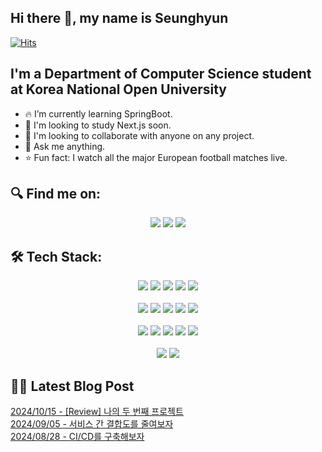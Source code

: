 

## Hi there 👋, my name is Seunghyun

[![Hits](https://hits.seeyoufarm.com/api/count/incr/badge.svg?url=https%3A%2F%2Fgithub.com%2FimseunghyunK&count_bg=%23CEB0BB&title_bg=%23555555&icon=&icon_color=%23E7E7E7&title=hits&edge_flat=false)](https://hits.seeyoufarm.com)

## I'm a Department of Computer Science student at Korea National Open University

- 🔥 I’m currently learning SpringBoot.
- 🌱 I'm looking to study Next.js soon.
- 👥 I'm looking to collaborate with anyone on any project.
- 💬 Ask me anything.
- ⭐️ Fun fact: I watch all the major European football matches live.

## 🔍 Find me on:

<p align="center">
  <a href="https://kmseunh.github.io/"><img src="https://img.shields.io/badge/Tech Blog-000000?style=for-the-badge&logo=GitHub&logoColor=white&link=https://kmseunh.github.io/"/></a>
  <a href="mailto:tmdgus8779@gmail.com"><img src="https://img.shields.io/badge/Gmail-d14836?style=for-the-badge&logo=Gmail&logoColor=white&link=mailto:tmdgus8779@gmail.com"/></a>
  <a href="https://www.linkedin.com/in/seunghyun-kim-250b562a6/"><img src="https://img.shields.io/badge/LinkedIn-0A66C2?style=for-the-badge&logo=Linkedin&logoColor=white&link=https://www.linkedin.com/in/seunghyun-kim-250b562a6/"/></a>
</p>

## 🛠️ Tech Stack:

<div align="center">
  <img src="https://img.shields.io/badge/html5-E34F26?style=for-the-badge&logo=html5&logoColor=white">
  <img src="https://img.shields.io/badge/css3-1572B6?style=for-the-badge&logo=css3&logoColor=white">
  <img src="https://img.shields.io/badge/bootstrap-7952B3?style=for-the-badge&logo=bootstrap&logoColor=white">
  <img src="https://img.shields.io/badge/JavaScript-F7DF1E?style=for-the-badge&logo=JavaScript&logoColor=white">
  <img src="https://img.shields.io/badge/jquery-0769AD?style=for-the-badge&logo=jquery&logoColor=white">
</div>
&nbsp;
<div align="center">
  <img src="https://img.shields.io/badge/Python-3776AB?style=for-the-badge&logo=Python&logoColor=white">
  <img src="https://img.shields.io/badge/Flask-000000?style=for-the-badge&logo=Flask&logoColor=white">
  <img src="https://img.shields.io/badge/Java-007396?style=for-the-badge&logo=openjdk&logoColor=white">
  <img src="https://img.shields.io/badge/spring-6DB33F?style=for-the-badge&logo=spring&logoColor=white">
  <img src="https://img.shields.io/badge/MariaDB-003545?style=for-the-badge&logo=MariaDB&logoColor=white">
</div>
&nbsp;
<div align="center">
  <img src="https://img.shields.io/badge/dbeaver-382923?style=for-the-badge&logo=dbeaver&logoColor=white">
  <img src="https://img.shields.io/badge/git-F05032?style=for-the-badge&logo=git&logoColor=white">
  <img src="https://img.shields.io/badge/GitHub-181717?style=for-the-badge&logo=GitHub&logoColor=white">
  <img src="https://img.shields.io/badge/Vim-019733?style=for-the-badge&logo=Vim&logoColor=white">
  <img src="https://img.shields.io/badge/Visual Studio Code-007ACC?style=for-the-badge&logo=Visual Studio Code&logoColor=white">
</div>
&nbsp;
<div align="center">
  <img src="https://img.shields.io/badge/macos-000000?style=for-the-badge&logo=macos&logoColor=white">
  <img src="https://img.shields.io/badge/Ubuntu-E95420?style=for-the-badge&logo=Ubuntu&logoColor=white">
</div>

## ✍🏻 Latest Blog Post

[2024/10/15 - [Review] 나의 두 번째 프로젝트](https://kmseunh.github.io/post/2024-10-15-second-project-review/) <br/>
[2024/09/05 - 서비스 간 결합도를 줄여보자](https://kmseunh.github.io/post/2024-09-05-reduce-the-degree-of-inter-service-coupling/) <br/>
[2024/08/28 - CI/CD를 구축해보자](https://kmseunh.github.io/post/2024-08-28-install-portainer-and-jenki/) <br/>
